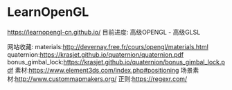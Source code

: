 # LearnOpenGL

https://learnopengl-cn.github.io/
目前进度: 高级OPENGL - 高级GLSL

网站收藏:
materials:http://devernay.free.fr/cours/opengl/materials.html
quaternion:https://krasjet.github.io/quaternion/quaternion.pdf
bonus_gimbal_lock:https://krasjet.github.io/quaternion/bonus_gimbal_lock.pdf
素材:https://www.element3ds.com/index.php#positioning
场景素材:http://www.custommapmakers.org/
正则:https://regexr.com/